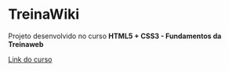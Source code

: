 # TreinaWiki

Projeto desenvolvido no curso **HTML5 + CSS3 - Fundamentos da Treinaweb**

[Link do curso](https://www.treinaweb.com.br/curso/html5-css3-fundamentos)
